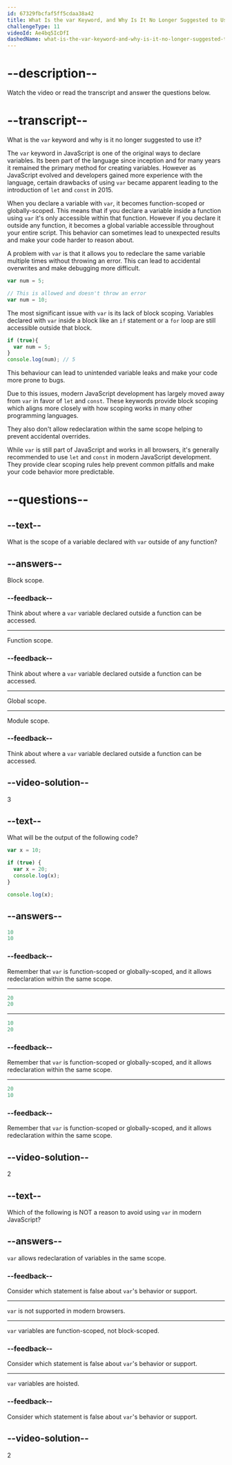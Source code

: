 ```yaml
---
id: 67329fbcfaf5ff5cdaa38a42
title: What Is the var Keyword, and Why Is It No Longer Suggested to Use It?
challengeType: 11
videoId: Ae4bq5IcDfI
dashedName: what-is-the-var-keyword-and-why-is-it-no-longer-suggested-to-use-it
---
```


# --description--

Watch the video or read the transcript and answer the questions below.

# --transcript--

What is the `var` keyword and why is it no longer suggested to use it?

The `var` keyword in JavaScript is one of the original ways to declare variables. Its been part of the language since inception and for many years it remained the primary method for creating variables. However as JavaScript evolved and developers gained more experience with the language, certain drawbacks of using `var` became apparent leading to the introduction of `let` and `const` in 2015.

When you declare a variable with `var`, it becomes function-scoped or globally-scoped. This means that if you declare a variable inside a function using `var` it's only accessible within that function. However if you declare it outside any function, it becomes a global variable accessible throughout your entire script. This behavior can sometimes lead to unexpected results and make your code harder to reason about.

A problem with `var` is that it allows you to redeclare the same variable multiple times without throwing an error. This can lead to accidental overwrites and make debugging more difficult.

```js
var num = 5;

// This is allowed and doesn't throw an error
var num = 10;
```

The most significant issue with `var` is its lack of block scoping. Variables declared with `var` inside a block like an `if` statement or a `for` loop are still accessible outside that block. 

```js
if (true){
  var num = 5;
}
console.log(num); // 5
```

This behaviour can lead to unintended variable leaks and make your code more prone to bugs.

Due to this issues, modern JavaScript development has largely moved away from `var` in favor of `let` and `const`. These keywords provide block scoping which aligns more closely with how scoping works in many other programming languages.

They also don't allow redeclaration within the same scope helping to prevent accidental overrides.

While `var` is still part of JavaScript and works in all browsers, it's generally recommended to use `let` and `const` in modern JavaScript development. They provide clear scoping rules help prevent common pitfalls and make your code behavior more predictable.

# --questions--

## --text--

What is the scope of a variable declared with `var` outside of any function?

## --answers--

Block scope.

### --feedback--

Think about where a `var` variable declared outside a function can be accessed.

---

Function scope.

### --feedback--

Think about where a `var` variable declared outside a function can be accessed.

---

Global scope.

---

Module scope.

### --feedback--

Think about where a `var` variable declared outside a function can be accessed.

## --video-solution--

3

## --text--

What will be the output of the following code?

```js
var x = 10;

if (true) {
  var x = 20;
  console.log(x);
}

console.log(x);
```

## --answers--

```js
10
10
```

### --feedback--

Remember that `var` is function-scoped or globally-scoped, and it allows redeclaration within the same scope.

---

```js
20
20
```

---

```js
10
20
```

### --feedback--

Remember that `var` is function-scoped or globally-scoped, and it allows redeclaration within the same scope.

---

```js
20
10
```

### --feedback--

Remember that `var` is function-scoped or globally-scoped, and it allows redeclaration within the same scope.

## --video-solution--

2

## --text--

Which of the following is NOT a reason to avoid using `var` in modern JavaScript?

## --answers--

`var` allows redeclaration of variables in the same scope.

### --feedback--

Consider which statement is false about `var`'s behavior or support.

---

`var` is not supported in modern browsers.

---

`var` variables are function-scoped, not block-scoped.

### --feedback--

Consider which statement is false about `var`'s behavior or support.

---

`var` variables are hoisted.

### --feedback--

Consider which statement is false about `var`'s behavior or support.

## --video-solution--

2

